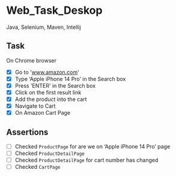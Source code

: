 # Web_Task_Deskop
Java, Selenium, Maven, Intellij

## Task <br/>
 On Chrome browser <br/>
- [x] Go to 'www.amazon.com' <br/>
- [x] Type ‘Apple iPhone 14 Pro’ in the Search box <br/>
- [x] Press 'ENTER' in the Search box <br/>
- [x] Click on the first result link <br/>
- [x] Add the product into the cart <br/>
- [x] Navigate to Cart <br/>
- [x] On Amazon Cart Page <br/>
 
## Assertions <br/>
- [ ] Checked `ProductPage` for are we on ‘Apple iPhone 14 Pro’ page <br/>
- [ ] Checked `ProductDetailPage` <br/>
- [ ] Checked `ProductDetailPage` for cart number has changed <br/>
- [ ] Checked `CartPage` <br/>

